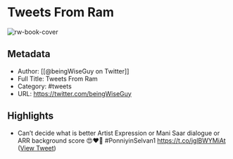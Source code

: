 # Tweets From Ram

![rw-book-cover](https://pbs.twimg.com/profile_images/1682820661478330375/DpbOFFVH.jpg)

## Metadata
- Author: [[@beingWiseGuy on Twitter]]
- Full Title: Tweets From Ram
- Category: #tweets
- URL: https://twitter.com/beingWiseGuy

## Highlights
- Can’t decide what is better Artist Expression or Mani Saar dialogue or ARR background score 😍❤️🛐
  #PonniyinSelvan1 https://t.co/jglBWYMiAt ([View Tweet](https://twitter.com/beingWiseGuy/status/1577998469951733763))
